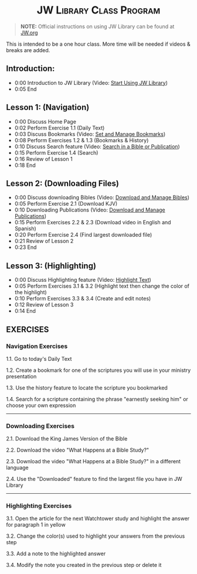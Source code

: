 <h1 align="center"><span style="font-variant: small-caps;">JW Library Class Program</span></h1>

> **NOTE:** Official instructions on using JW Library can be found at [JW.org](https://www.jw.org/en/online-help/jw-library/)

This is intended to be a one hour class. More time will be needed if videos & breaks are added.

## Introduction:
- 0:00 Introduction to JW Library (Video: [Start Using JW Library](https://www.jw.org/en/online-help/jw-library/android/features/))
- 0:05 End

## Lesson 1: (Navigation)
- 0:00 Discuss Home Page 
- 0:02 Perform Exercise 1.1 (Daily Text)
- 0:03 Discuss Bookmarks (Video: [Set and Manage Bookmarks](https://www.jw.org/en/online-help/jw-library/android/bookmarks/))
- 0:08 Perform Exercises 1.2 & 1.3 (Bookmarks & History)
- 0:10 Discuss Search feature (Video: [Search in a Bible or Publication](https://www.jw.org/en/online-help/jw-library/android/search/))
- 0:15 Perform Exercise 1.4 (Search)
- 0:16 Review of Lesson 1
- 0:18 End

## Lesson 2: (Downloading Files)
- 0:00 Discuss downloading Bibles (Video: [Download and Manage Bibles](https://www.jw.org/en/online-help/jw-library/android/bibles/))
- 0:05 Perform Exercise 2.1 (Download KJV)
- 0:10 Downloading Publications (Video: [Download and Manage Publications](https://www.jw.org/en/online-help/jw-library/android/publications/))
- 0:15 Perform Exercises 2.2 & 2.3 (Download video in English and Spanish)
- 0:20 Perform Exercise 2.4 (Find largest downloaded file)
- 0:21 Review of Lesson 2
- 0:23 End

## Lesson 3: (Highlighting)
- 0:00 Discuss Highlighting feature (Video: [Highlight Text](https://www.jw.org/en/online-help/jw-library/android/highlight-text/))
- 0:05 Perform Exercises 3.1 & 3.2 (Highlight text then change the color of the highlight)
- 0:10 Perform Exercises 3.3 & 3.4 (Create and edit notes)
- 0:12 Review of Lesson 3
- 0:14 End

## EXERCISES

### Navigation Exercises

1.1. Go to today's Daily Text

1.2. Create a bookmark for one of the scriptures you will use in your ministry presentation

1.3. Use the history feature to locate the scripture you bookmarked

1.4. Search for a scripture containing the phrase "earnestly seeking him" or choose your own expression

---

### Downloading Exercises

2.1. Download the King James Version of the Bible

2.2. Download the video "What Happens at a Bible Study?"

2.3. Download the video "What Happens at a Bible Study?" in a different language

2.4. Use the "Downloaded" feature to find the largest file you have in JW Library

---

### Highlighting Exercises

3.1. Open the article for the next Watchtower study and highlight the answer for paragraph 1 in yellow

3.2. Change the color(s) used to highlight your answers from the previous step

3.3. Add a note to the highlighted answer

3.4. Modify the note you created in the previous step or delete it
